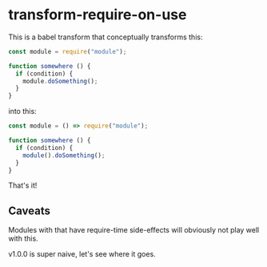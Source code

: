 
# transform-require-on-use

This is a babel transform that conceptually transforms this:

```javascript
const module = require("module");

function somewhere () {
  if (condition) {
    module.doSomething();
  }
}
```

into this:

```javascript
const module = () => require("module");

function somewhere () {
  if (condition) {
    module().doSomething();
  }
}
```

That's it!

## Caveats

Modules with that have require-time side-effects will obviously not play well with this.

v1.0.0 is super naive, let's see where it goes.
